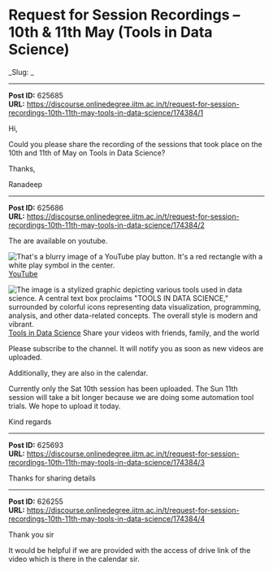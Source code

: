 # Request for Session Recordings – 10th & 11th May (Tools in Data Science)
_Slug: _

---
**Post ID:** 625685  
**URL:** https://discourse.onlinedegree.iitm.ac.in/t/request-for-session-recordings-10th-11th-may-tools-in-data-science/174384/1  

Hi,


Could you please share the recording of the sessions that took place on the 10th and 11th of May on Tools in Data Science?


Thanks,


Ranadeep

---
**Post ID:** 625686  
**URL:** https://discourse.onlinedegree.iitm.ac.in/t/request-for-session-recordings-10th-11th-may-tools-in-data-science/174384/2  

The are available on youtube.




![That's a blurry image of a YouTube play button.  It's a red rectangle with a white play symbol in the center.
](https://europe1.discourse-cdn.com/flex013/uploads/iitm/original/3X/a/d/adf76510318d46b1840f533c0f557606ab3b4350.png)
[YouTube](https://www.youtube.com/@se-lr5ff)


![The image is a stylized graphic depicting various tools used in data science.  A central text box proclaims "TOOLS IN DATA SCIENCE," surrounded by colorful icons representing data visualization, programming, analysis, and other data-related concepts.  The overall style is modern and vibrant.
](https://europe1.discourse-cdn.com/flex013/uploads/iitm/optimized/3X/0/5/05fae46322d62fdfa90a7c47a2011056f549cd9b_2_500x500.jpeg)
[Tools in Data Science](https://www.youtube.com/@se-lr5ff)
Share your videos with friends, family, and the world







Please subscribe to the channel. It will notify you as soon as new videos are uploaded.


Additionally, they are also in the calendar.


Currently only the Sat 10th session has been uploaded. The Sun 11th session will take a bit longer because we are doing some automation tool trials. We hope to upload it today.


Kind regards

---
**Post ID:** 625693  
**URL:** https://discourse.onlinedegree.iitm.ac.in/t/request-for-session-recordings-10th-11th-may-tools-in-data-science/174384/3  

Thanks for sharing details

---
**Post ID:** 626255  
**URL:** https://discourse.onlinedegree.iitm.ac.in/t/request-for-session-recordings-10th-11th-may-tools-in-data-science/174384/4  

Thank you sir


It would be helpful if we are provided with the access of drive link of the video which is there in the calendar sir.


